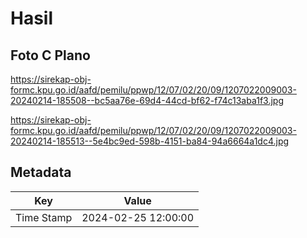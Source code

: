# Hasil

## Foto C Plano

https://sirekap-obj-formc.kpu.go.id/aafd/pemilu/ppwp/12/07/02/20/09/1207022009003-20240214-185508--bc5aa76e-69d4-44cd-bf62-f74c13aba1f3.jpg

https://sirekap-obj-formc.kpu.go.id/aafd/pemilu/ppwp/12/07/02/20/09/1207022009003-20240214-185513--5e4bc9ed-598b-4151-ba84-94a6664a1dc4.jpg


## Metadata

| Key        | Value               |
| ---------- | ------------------- |
| Time Stamp | 2024-02-25 12:00:00 |



